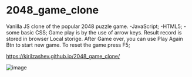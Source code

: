 # 2048_game_clone

Vanilla JS clone of the popular 2048 puzzle game.
-JavaScript;
-HTML5;
-some basic CSS;
Game play is by the use of arrow keys.
Result record is stored in browser Local storige.
After Game over, you can use Play Again Btn to start new game.
To reset the game press F5;

https://kirilzashev.github.io/2048_game_clone/


![image](https://user-images.githubusercontent.com/74560523/114389138-4c777500-9b9d-11eb-86ab-ac25524217c3.png)
